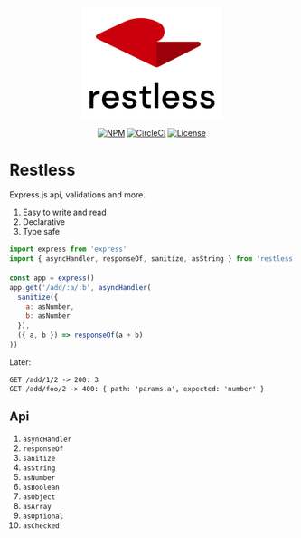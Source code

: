 <div align="center">
  <img width="250" src="./logo.png">
<br>

[![NPM](https://img.shields.io/npm/v/@restless/restless.svg)](https://www.npmjs.com/package/@restless/restless)
[![CircleCI](https://img.shields.io/circleci/build/github/EthWorks/restless/master.svg)](https://circleci.com/gh/EthWorks/restless/tree/master)
[![License](https://img.shields.io/github/license/Ethworks/restless.svg)](https://github.com/EthWorks/restless/blob/master/UNLICENSE)

</div>

# Restless

Express.js api, validations and more.

1. Easy to write and read
2. Declarative
3. Type safe

```javascript
import express from 'express'
import { asyncHandler, responseOf, sanitize, asString } from 'restless'

const app = express()
app.get('/add/:a/:b', asyncHandler(
  sanitize({
    a: asNumber,
    b: asNumber
  }),
  ({ a, b }) => responseOf(a + b)
))
```

Later:

```
GET /add/1/2 -> 200: 3
GET /add/foo/2 -> 400: { path: 'params.a', expected: 'number' }
```

## Api

1. `asyncHandler`
1. `responseOf`
1. `sanitize`
1. `asString`
1. `asNumber`
1. `asBoolean`
1. `asObject`
1. `asArray`
1. `asOptional`
1. `asChecked`
